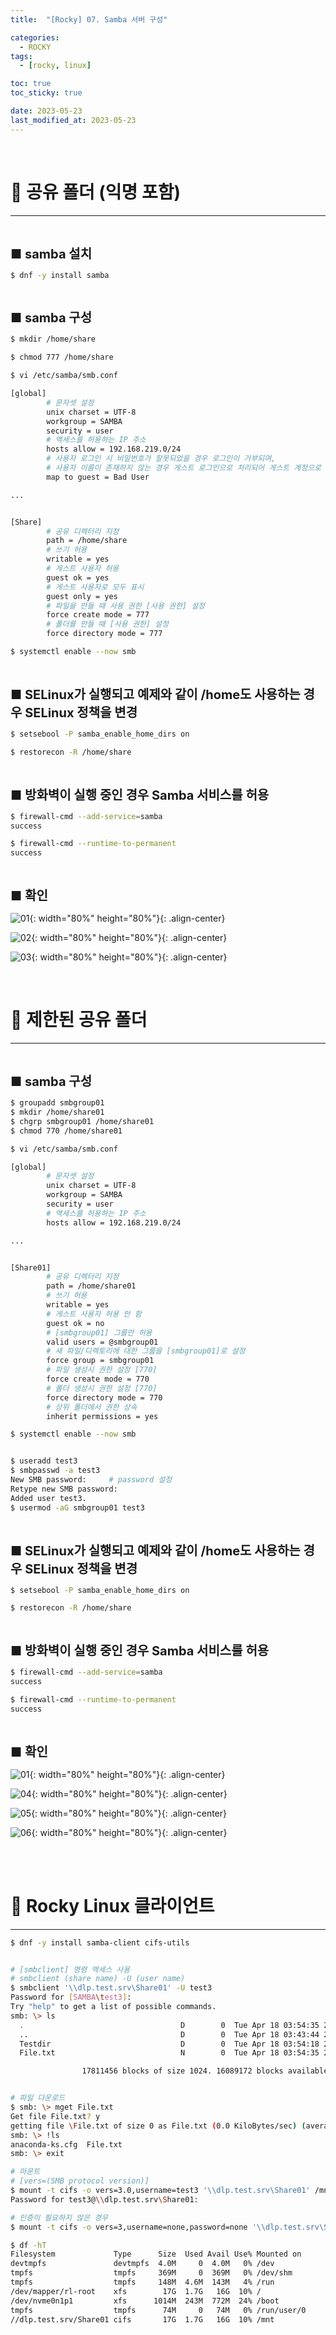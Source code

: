 ```yaml
---
title:  "[Rocky] 07. Samba 서버 구성" 

categories:
  - ROCKY
tags:
  - [rocky, linux]

toc: true
toc_sticky: true

date: 2023-05-23
last_modified_at: 2023-05-23
---
```

<br>

# 🔔 공유 폴더 (익명 포함)
---

<style>
table {
    font-size: 12pt;
}
table th:first-of-type {
    width: 5%;
}
table th:nth-of-type(2) {
    width: 15%;
}
table th:nth-of-type(3) {
    width: 50%;
}
table th:nth-of-type(4) {
    width: 30%;
}
big {
    font-size: 15pt;
}
</style>

<br>

<big> **■ samba 설치** </big>

```bash
$ dnf -y install samba
```

<br>

<big> **■ samba 구성** </big>

```bash
$ mkdir /home/share

$ chmod 777 /home/share

$ vi /etc/samba/smb.conf

[global]
        # 문자셋 설정
        unix charset = UTF-8
        workgroup = SAMBA
        security = user
        # 액세스를 허용하는 IP 주소
        hosts allow = 192.168.219.0/24
        # 사용자 로그인 시 비밀번호가 잘못되었을 경우 로그인이 거부되며, 
        # 사용자 이름이 존재하지 않는 경우 게스트 로그인으로 처리되어 게스트 계정으로 매핑된다.
        map to guest = Bad User

...


[Share]
        # 공유 디렉터리 지정
        path = /home/share
        # 쓰기 허용
        writable = yes
        # 게스트 사용자 허용
        guest ok = yes
        # 게스트 사용자로 모두 표시
        guest only = yes
        # 파일을 만들 때 사용 권한 [사용 권한] 설정
        force create mode = 777
        # 폴더를 만들 때 [사용 권한] 설정
        force directory mode = 777 

$ systemctl enable --now smb
```

<br>

<big> **■ SELinux가 실행되고 예제와 같이 /home도 사용하는 경우 SELinux 정책을 변경** </big>

```bash
$ setsebool -P samba_enable_home_dirs on

$ restorecon -R /home/share
```

<br>

<big> **■ 방화벽이 실행 중인 경우 Samba 서비스를 허용** </big>

```bash
$ firewall-cmd --add-service=samba
success

$ firewall-cmd --runtime-to-permanent
success
```

<br>

<big> **■ 확인** </big>

![01](https://user-images.githubusercontent.com/42735894/232580498-d10f4281-3093-429a-b8e6-5e1e5c4cc90e.png){: width="80%" height="80%"}{: .align-center}

![02](https://user-images.githubusercontent.com/42735894/232580507-bcba7875-fa76-402a-9069-6b3f257c16b5.PNG){: width="80%" height="80%"}{: .align-center}

![03](https://user-images.githubusercontent.com/42735894/232580512-bd2bbfbb-293c-49e6-9e05-f992e1f71fc2.PNG){: width="80%" height="80%"}{: .align-center}

<br>

# 🔔 제한된 공유 폴더
---

<br>

<big> **■ samba 구성** </big>

```bash
$ groupadd smbgroup01
$ mkdir /home/share01
$ chgrp smbgroup01 /home/share01
$ chmod 770 /home/share01

$ vi /etc/samba/smb.conf

[global]
        # 문자셋 설정
        unix charset = UTF-8
        workgroup = SAMBA
        security = user
        # 액세스를 허용하는 IP 주소
        hosts allow = 192.168.219.0/24

...


[Share01]
        # 공유 디렉터리 지정
        path = /home/share01
        # 쓰기 허용
        writable = yes
        # 게스트 사용자 허용 안 함
        guest ok = no
        # [smbgroup01] 그룹만 허용
        valid users = @smbgroup01
        # 새 파일/디렉토리에 대한 그룹을 [smbgroup01]로 설정
        force group = smbgroup01
        # 파일 생성시 권한 설정 [770]
        force create mode = 770
        # 폴더 생성시 권한 설정 [770]
        force directory mode = 770
        # 상위 폴더에서 권한 상속
        inherit permissions = yes 

$ systemctl enable --now smb


$ useradd test3
$ smbpasswd -a test3
New SMB password:     # password 설정
Retype new SMB password:
Added user test3.
$ usermod -aG smbgroup01 test3
```

<br>

<big> **■ SELinux가 실행되고 예제와 같이 /home도 사용하는 경우 SELinux 정책을 변경** </big>

```bash
$ setsebool -P samba_enable_home_dirs on

$ restorecon -R /home/share
```

<br>

<big> **■ 방화벽이 실행 중인 경우 Samba 서비스를 허용** </big>

```bash
$ firewall-cmd --add-service=samba
success

$ firewall-cmd --runtime-to-permanent
success
```

<br>

<big> **■ 확인** </big>

![01](https://user-images.githubusercontent.com/42735894/232580498-d10f4281-3093-429a-b8e6-5e1e5c4cc90e.png){: width="80%" height="80%"}{: .align-center}

![04](https://user-images.githubusercontent.com/42735894/232582200-72021067-424c-48e8-b488-e5a03b6ffc54.PNG){: width="80%" height="80%"}{: .align-center}

![05](https://user-images.githubusercontent.com/42735894/232582205-f0014d71-07c2-4c31-a172-db13b46c802b.PNG){: width="80%" height="80%"}{: .align-center}

![06](https://user-images.githubusercontent.com/42735894/232582209-1ac903ca-f454-4432-82aa-efe0dd9b47ed.PNG){: width="80%" height="80%"}{: .align-center}

<br><br>

# 🔔 Rocky Linux 클라이언트
---

```bash
$ dnf -y install samba-client cifs-utils


# [smbclient] 명령 액세스 사용
# smbclient (share name) -U (user name)
$ smbclient '\\dlp.test.srv\Share01' -U test3
Password for [SAMBA\test3]:
Try "help" to get a list of possible commands.
smb: \> ls
  .                                   D        0  Tue Apr 18 03:54:35 2023
  ..                                  D        0  Tue Apr 18 03:43:44 2023
  Testdir                             D        0  Tue Apr 18 03:54:18 2023
  File.txt                            N        0  Tue Apr 18 03:54:35 2023

                17811456 blocks of size 1024. 16089172 blocks available


# 파일 다운로드
$ smb: \> mget File.txt
Get file File.txt? y
getting file \File.txt of size 0 as File.txt (0.0 KiloBytes/sec) (average 0.0 KiloBytes/sec)
smb: \> !ls
anaconda-ks.cfg  File.txt
smb: \> exit

# 마운트
# [vers=(SMB protocol version)]
$ mount -t cifs -o vers=3.0,username=test3 '\\dlp.test.srv\Share01' /mnt
Password for test3@\\dlp.test.srv\Share01:

# 인증이 필요하지 않은 경우
$ mount -t cifs -o vers=3,username=none,password=none '\\dlp.test.srv\Share' /mnt

$ df -hT
Filesystem             Type      Size  Used Avail Use% Mounted on
devtmpfs               devtmpfs  4.0M     0  4.0M   0% /dev
tmpfs                  tmpfs     369M     0  369M   0% /dev/shm
tmpfs                  tmpfs     148M  4.6M  143M   4% /run
/dev/mapper/rl-root    xfs        17G  1.7G   16G  10% /
/dev/nvme0n1p1         xfs      1014M  243M  772M  24% /boot
tmpfs                  tmpfs      74M     0   74M   0% /run/user/0
//dlp.test.srv/Share01 cifs       17G  1.7G   16G  10% /mnt
```